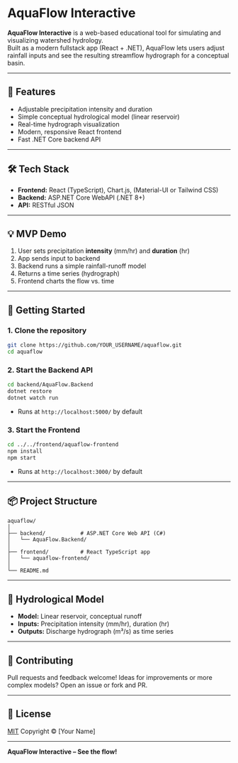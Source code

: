 # AquaFlow Interactive

**AquaFlow Interactive** is a web-based educational tool for simulating and visualizing watershed hydrology.  
Built as a modern fullstack app (React + .NET), AquaFlow lets users adjust rainfall inputs and see the resulting streamflow hydrograph for a conceptual basin.

---

## 🚀 Features

- Adjustable precipitation intensity and duration
- Simple conceptual hydrological model (linear reservoir)
- Real-time hydrograph visualization
- Modern, responsive React frontend
- Fast .NET Core backend API

---

## 🛠️ Tech Stack

- **Frontend:** React (TypeScript), Chart.js, (Material-UI or Tailwind CSS)
- **Backend:** ASP.NET Core WebAPI (.NET 8+)
- **API:** RESTful JSON

---

## 💡 MVP Demo

1. User sets precipitation **intensity** (mm/hr) and **duration** (hr)
2. App sends input to backend
3. Backend runs a simple rainfall-runoff model
4. Returns a time series (hydrograph)
5. Frontend charts the flow vs. time

---

## 🏁 Getting Started

### 1. Clone the repository

```bash
git clone https://github.com/YOUR_USERNAME/aquaflow.git
cd aquaflow
````

### 2. Start the Backend API

```bash
cd backend/AquaFlow.Backend
dotnet restore
dotnet watch run
```

* Runs at `http://localhost:5000/` by default

### 3. Start the Frontend

```bash
cd ../../frontend/aquaflow-frontend
npm install
npm start
```

* Runs at `http://localhost:3000/` by default

---

## 📦 Project Structure

```
aquaflow/
│
├── backend/           # ASP.NET Core Web API (C#)
│   └── AquaFlow.Backend/
│
├── frontend/          # React TypeScript app
│   └── aquaflow-frontend/
│
└── README.md
```

---

## 🔬 Hydrological Model

* **Model:** Linear reservoir, conceptual runoff
* **Inputs:** Precipitation intensity (mm/hr), duration (hr)
* **Outputs:** Discharge hydrograph (m³/s) as time series

---

## 🤝 Contributing

Pull requests and feedback welcome!
Ideas for improvements or more complex models? Open an issue or fork and PR.

---

## 📄 License

[MIT](LICENSE)
Copyright © \[Your Name]

---

**AquaFlow Interactive – See the flow!**
